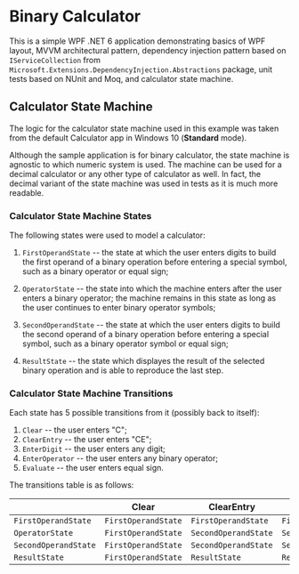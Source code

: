 # Binary Calculator

This is a simple WPF .NET 6 application demonstrating basics of WPF layout, MVVM architectural pattern, dependency injection pattern based on
`IServiceCollection` from `Microsoft.Extensions.DependencyInjection.Abstractions` package, unit tests based on NUnit and  Moq, and calculator
state machine.

## Calculator State Machine

The logic for the calculator state machine used in this example was taken from the default Calculator app in Windows 10 (__Standard__ mode).

Although the sample application is for binary calculator, the state machine is agnostic to which numeric system is used. The machine
can be used for a decimal calculator or any other type of calculator as well. In fact, the decimal variant of the state machine was used
in tests as it is much more readable.

### Calculator State Machine States

The following states were used to model a calculator:

1. `FirstOperandState` -- the state at which the user enters digits to build the first operand of a binary operation before entering
a special symbol, such as a binary operator or equal sign;

2. `OperatorState` -- the state into which the machine enters after the user enters a binary operator; the machine remains in this state
as long as the user continues to enter binary operator symbols;

3. `SecondOperandState` -- the state at which the user enters digits to build the second operand of a binary operation before entering
a special symbol, such as a binary operator symbol or equal sign;

4. `ResultState` -- the state which displayes the result of the selected binary operation and is able to reproduce the last step.

### Calculator State Machine Transitions

Each state has 5 possible transitions from it (possibly back to itself):

1. `Clear` -- the user enters "C";
2. `ClearEntry` -- the user enters "CE";
3. `EnterDigit` -- the user enters any digit;
4. `EnterOperator` -- the user enters any binary operator;
5. `Evaluate` -- the user enters equal sign.

The transitions table is as follows:

|  | Clear | ClearEntry | EnterDigit | EnterOperator | Evaluate |
| --- | --- | --- | --- | --- | --- |
| `FirstOperandState` | `FirstOperandState` | `FirstOperandState` | `FirstOperandState` | `OperatorState` | `FirstOperandState` |
| `OperatorState` | `FirstOperandState` | `SecondOperandState` | `SecondOperandState` | `OperatorState` | `ResultState` |
| `SecondOperandState` | `FirstOperandState` | `SecondOperandState` | `SecondOperandState` | `OperatorState` | `ResultState` |
| `ResultState` | `FirstOperandState` | `ResultState` | `ResultState` | `OperatorState` | `ResultState` |
